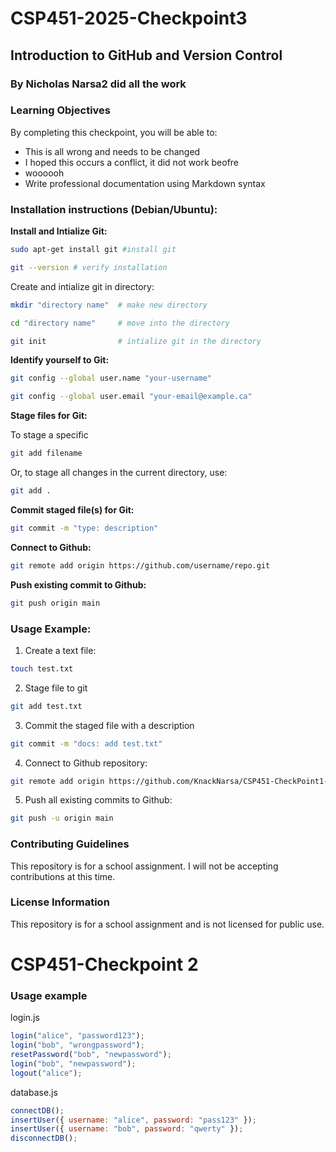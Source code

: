 # CSP451-2025-Checkpoint3
## Introduction to GitHub and Version Control
### By Nicholas Narsa2 did all the work

### Learning Objectives

By completing this checkpoint, you will be able to:

 * This is all wrong and needs to be changed
 * I hoped this occurs a conflict, it did not work beofre
 * woooooh
 * Write professional documentation using Markdown syntax

### Installation instructions (Debian/Ubuntu):


**Install and Intialize Git:**
```bash
sudo apt-get install git #install git
```
```bash
git --version # verify installation
```

Create and intialize git in directory:
```bash
mkdir "directory name"  # make new directory

cd "directory name"     # move into the directory

git init                # intialize git in the directory
```

**Identify yourself to Git:**

```bash
git config --global user.name "your-username"

git config --global user.email "your-email@example.ca"
```

**Stage files for Git:**

To stage a specific

```bash
git add filename
```

Or, to stage all changes in the current directory, use:

```bash
git add .
```

**Commit staged file(s) for Git:**

```bash
git commit -m "type: description"
```

**Connect to Github:**

```bash
git remote add origin https://github.com/username/repo.git
```

**Push existing commit to Github:**

```bash
git push origin main
```

### Usage Example:

1. Create a text file:

```bash
touch test.txt
```

2. Stage file to git

```bash
git add test.txt    
```

3. Commit the staged file with a description

```bash
git commit -m "docs: add test.txt"
```

4. Connect to Github repository:

```bash
git remote add origin https://github.com/KnackNarsa/CSP451-CheckPoint1-NicholasNarsa.git
```

5. Push all existing commits to Github:

```bash
git push -u origin main
```

### Contributing Guidelines

This repository is for a school assignment.
I will not be accepting contributions at this time.

### License Information

This repository is for a school assignment and is not licensed for public use.


# CSP451-Checkpoint 2


### Usage example

login.js

```js
login("alice", "password123");
login("bob", "wrongpassword");
resetPassword("bob", "newpassword");
login("bob", "newpassword");
logout("alice");
```

database.js

```js
connectDB();
insertUser({ username: "alice", password: "pass123" });
insertUser({ username: "bob", password: "qwerty" });
disconnectDB();
```
